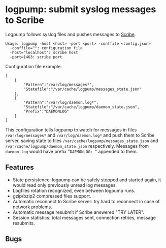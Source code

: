 # logpump: submit syslog messages to Scribe

Logpump follows syslog files and pushes messages to [Scribe][].

	Usage: logpump -host <host> -port <port> -conffile <config.json>
	  -conffile="": configuration file
	  -host="localhost": scribe host
	  -port=1463: scribe port

Configuration file example:

	[
		{
			"Pattern":"/var/log/messages*",
			"Statefile":"/var/cache/logpump/messages_state.json"
		},
		{
			"Pattern":"/var/log/daemon.log*",
			"Statefile":"/var/cache/logpump/daemon_state.json",
			"Prefix":"DAEMONLOG"
		}
	]

This configuration tells logpump to watch for messages in files `/var/log/messages*` and `/var/log/daemon.log*` and push them to Scribe server, saving state to files `/var/cache/logpump/messages_state.json` and `/var/cache/logpump/daemon_state.json` respectively. Messages from `daemon.log` would have prefix "`DAEMONLOG: `" appended to them.

## Features

* State persistence: logpump can be safely stopped and started again, it would read only previously unread log messages.
* Logfiles rotation recognized, even between logpump runs.
* gzip/bzip2 compressed files support.
* Automatic reconnect to Scribe server: try hard to reconnect in case of network problems.
* Automatic message resubmit if Scribe answered "TRY LATER".
* Session statistics: total messages sent, connection retries, message resubmits.

## Bugs


[Scribe]: https://github.com/facebook/scribe
